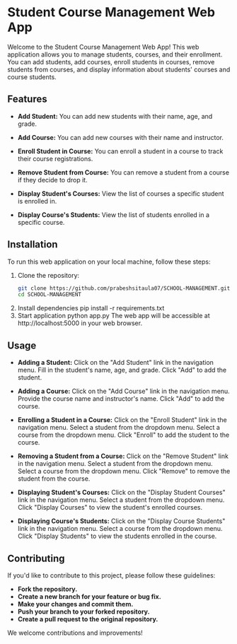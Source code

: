 
# Student Course Management Web App

Welcome to the Student Course Management Web App! This web application allows you to manage students, courses, and their enrollment. You can add students, add courses, enroll students in courses, remove students from courses, and display information about students' courses and course students.

## Features

- **Add Student:** You can add new students with their name, age, and grade.

- **Add Course:** You can add new courses with their name and instructor.

- **Enroll Student in Course:** You can enroll a student in a course to track their course registrations.

- **Remove Student from Course:** You can remove a student from a course if they decide to drop it.

- **Display Student's Courses:** View the list of courses a specific student is enrolled in.

- **Display Course's Students:** View the list of students enrolled in a specific course.

## Installation

To run this web application on your local machine, follow these steps:

1. Clone the repository:
   ```bash
   git clone https://github.com/prabeshsitaula07/SCHOOL-MANAGEMENT.git
   cd SCHOOL-MANAGEMENT
2. Install dependencies
   pip install -r requirements.txt
3. Start application
   python app.py
   The web app will be accessible at http://localhost:5000 in your web browser.

## Usage

  - **Adding a Student:**
        Click on the "Add Student" link in the navigation menu.
        Fill in the student's name, age, and grade.
        Click "Add" to add the student.

   - **Adding a Course:**
        Click on the "Add Course" link in the navigation menu.
        Provide the course name and instructor's name.
        Click "Add" to add the course.

   - **Enrolling a Student in a Course:**
        Click on the "Enroll Student" link in the navigation menu.
        Select a student from the dropdown menu.
        Select a course from the dropdown menu.
        Click "Enroll" to add the student to the course.

   - **Removing a Student from a Course:**
        Click on the "Remove Student" link in the navigation menu.
        Select a student from the dropdown menu.
        Select a course from the dropdown menu.
        Click "Remove" to remove the student from the course.

   - **Displaying Student's Courses:**
        Click on the "Display Student Courses" link in the navigation menu.
        Select a student from the dropdown menu.
        Click "Display Courses" to view the student's enrolled courses.

  - **Displaying Course's Students:**
        Click on the "Display Course Students" link in the navigation menu.
        Select a course from the dropdown menu.
        Click "Display Students" to view the students enrolled in the course.
        
## Contributing

If you'd like to contribute to this project, please follow these guidelines:

  - **Fork the repository.**
  - **Create a new branch for your feature or bug fix.**
  -  **Make your changes and commit them.**
  - **Push your branch to your forked repository.**
  - **Create a pull request to the original repository.**

We welcome contributions and improvements!
